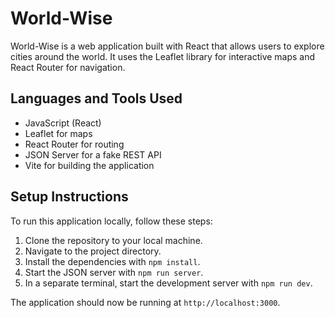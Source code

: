 # World-Wise

World-Wise is a web application built with React that allows users to explore cities around the world. It uses the Leaflet library for interactive maps and React Router for navigation.

## Languages and Tools Used

- JavaScript (React)
- Leaflet for maps
- React Router for routing
- JSON Server for a fake REST API
- Vite for building the application

## Setup Instructions

To run this application locally, follow these steps:

1. Clone the repository to your local machine.
2. Navigate to the project directory.
3. Install the dependencies with `npm install`.
4. Start the JSON server with `npm run server`.
5. In a separate terminal, start the development server with `npm run dev`.

The application should now be running at `http://localhost:3000`.
